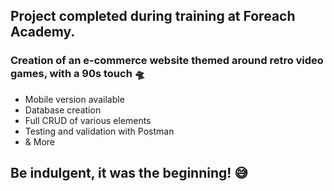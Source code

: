 ## Project completed during training at Foreach Academy.

### Creation of an e-commerce website themed around retro video games, with a 90s touch 🛸

* Mobile version available
* Database creation
* Full CRUD of various elements
* Testing and validation with Postman
* & More 

## Be indulgent, it was the beginning! 😅
